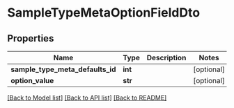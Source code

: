 # SampleTypeMetaOptionFieldDto

## Properties
Name | Type | Description | Notes
------------ | ------------- | ------------- | -------------
**sample_type_meta_defaults_id** | **int** |  | [optional] 
**option_value** | **str** |  | [optional] 

[[Back to Model list]](../README.md#documentation-for-models) [[Back to API list]](../README.md#documentation-for-api-endpoints) [[Back to README]](../README.md)


